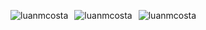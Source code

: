 <p style="display: flex; gap: 10px; flex-items: center; justify-items: center; flex: 1; flex-direction: auto;">
  <img src="https://github-readme-stats.vercel.app/api?username=luanmcosta&show_icons=true&theme=dark&locale=en" alt="luanmcosta" />
   <img src="https://github-readme-stats.vercel.app/api/top-langs?username=luanmcosta&show_icons=true&theme=dark&locale=en&layout=compact" alt="luanmcosta" />
  <img src="https://github-readme-streak-stats.herokuapp.com/?user=luanmcosta&theme=dark" alt="luanmcosta" />
</p>
